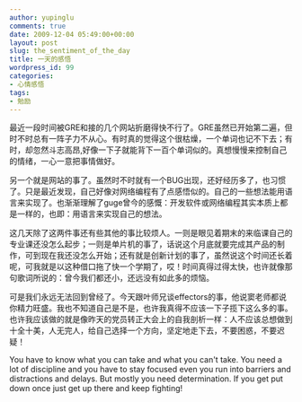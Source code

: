 ```yaml
---
author: yupinglu
comments: true
date: 2009-12-04 05:49:00+00:00
layout: post
slug: the_sentiment_of_the_day
title: 一天的感悟
wordpress_id: 99
categories:
- 心情感悟
tags:
- 勉励
---
```


最近一段时间被GRE和接的几个网站折磨得快不行了。GRE虽然已开始第二遍，但时不时总有一阵子力不从心。有时真的觉得这个很枯燥，一个单词也记不下去；有时，却忽然斗志高昂,好像一下子就能背下一百个单词似的。真想慢慢来控制自己的情绪，一心一意把事情做好。

另一个就是网站的事了。虽然时不时就有一个BUG出现，还好经历多了，也习惯了。只是最近发现，自己好像对网络编程有了点感悟似的。自己的一些想法能用语言来实现了。也渐渐理解了guge曾今的感慨：开发软件或网络编程其实本质上都是一样的，也即：用语言来实现自己的想法。

这几天除了这两件事还有些其他的事比较烦人。一则是眼见着期末的来临课自己的专业课还没怎么起步；一则是单片机的事了，话说这个月底就要完成其产品的制作，可到现在我还没怎么开始；还有就是创新计划的事了，虽然说这个时间还长着呢，可我就是以这种借口拖了快一个学期了，哎！时间真得过得太快，也许就像那句歌词所说的：曾今我们都还小，还远没有如此多的烦恼。

可是我们永远无法回到曾经了。今天跟叶师兄谈effectors的事，他说窦老师都说你精力旺盛。我也不知道自己是不是，也许我真得不应该一下子揽下这么多的事。也许我应该做的就是像昨天的党员转正大会上的自我剖析一样：人不应该总想做到十全十美，人无完人，给自己选择一个方向，坚定地走下去，不要困惑，不要迟疑！

You have to know what you can take and what you can't take. You need a lot of discipline and you have to stay focused even you run into barriers and distractions and delays. But mostly you need determination. If you get put down once just get up there and keep fighting!
